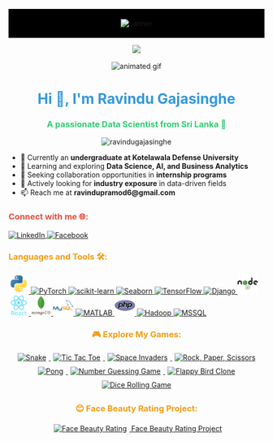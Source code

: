 <!-- Welcome banner with black background -->
<p align="center" style="background-color: black; padding: 20px;">
  <img src="https://via.placeholder.com/1000x150/000000/FFFFFF?text=Welcome+to+Ravindu+Gajasinghe's+Profile!" alt="banner">
</p>

<p align="center">
  <img src="https://readme-typing-svg.herokuapp.com?font=Courier&color=1AA3FF&size=25&lines=Data+Scientist;Python+Developer;Machine+Learning+Enthusiast;Always+Learning!" />
</p>

<p align="center">
  <img src="https://media.giphy.com/media/xT0xeJpnrWC4XWblEk/giphy.gif" alt="animated gif" width="500"/>
</p>

<h1 align="center" style="color:#3498db;">Hi 👋, I'm Ravindu Gajasinghe</h1>
<h3 align="center" style="color:#2ecc71;">A passionate Data Scientist from Sri Lanka 🚀</h3>

<!-- Profile views badge -->
<p align="center">
  <img src="https://komarev.com/ghpvc/?username=ravindugajasinghe&label=Profile%20views&color=ff69b4&style=flat" alt="ravindugajasinghe" />
</p>

<!-- Profile details with icons and emojis -->
<ul>
  <li>🔭 Currently an <strong>undergraduate at Kotelawala Defense University</strong></li>
  <li>🌱 Learning and exploring <strong>Data Science, AI, and Business Analytics</strong></li>
  <li>👯 Seeking collaboration opportunities in <strong>internship programs</strong></li>
  <li>💼 Actively looking for <strong>industry exposure</strong> in data-driven fields</li>
  <li>📫 Reach me at <strong>ravindupramod6@gmail.com</strong></li>
</ul>

<h3 align="left" style="color:#e74c3c;">Connect with me 🌐:</h3>
<p align="left">
  <a href="https://www.linkedin.com/in/ravindu-gajasinghe-ba5452237/" target="_blank">
    <img align="center" src="https://raw.githubusercontent.com/rahuldkjain/github-profile-readme-generator/master/src/images/icons/Social/linked-in-alt.svg" alt="LinkedIn" height="30" width="40" />
  </a>
  <a href="https://web.facebook.com/ravindu.pramod.796" target="_blank">
    <img align="center" src="https://raw.githubusercontent.com/rahuldkjain/github-profile-readme-generator/master/src/images/icons/Social/facebook.svg" alt="Facebook" height="30" width="40" />
  </a>
</p>

<h3 align="left" style="color:#f39c12;">Languages and Tools 🛠️:</h3>

<p align="left">
  <a href="https://www.python.org" target="_blank" rel="noreferrer">
    <img src="https://raw.githubusercontent.com/devicons/devicon/master/icons/python/python-original.svg" alt="Python" width="40" height="40"/>
  </a>
  <a href="https://pytorch.org/" target="_blank" rel="noreferrer">
    <img src="https://www.vectorlogo.zone/logos/pytorch/pytorch-icon.svg" alt="PyTorch" width="40" height="40"/>
  </a>
  <a href="https://scikit-learn.org/" target="_blank" rel="noreferrer">
    <img src="https://upload.wikimedia.org/wikipedia/commons/0/05/Scikit_learn_logo_small.svg" alt="scikit-learn" width="40" height="40"/>
  </a>
  <a href="https://seaborn.pydata.org/" target="_blank" rel="noreferrer">
    <img src="https://seaborn.pydata.org/_images/logo-mark-lightbg.svg" alt="Seaborn" width="40" height="40"/>
  </a>
  <a href="https://www.tensorflow.org" target="_blank" rel="noreferrer">
    <img src="https://www.vectorlogo.zone/logos/tensorflow/tensorflow-icon.svg" alt="TensorFlow" width="40" height="40"/>
  </a>
  <a href="https://www.djangoproject.com/" target="_blank" rel="noreferrer">
    <img src="https://cdn.worldvectorlogo.com/logos/django.svg" alt="Django" width="40" height="40"/>
  </a>
  <a href="https://nodejs.org" target="_blank" rel="noreferrer">
    <img src="https://raw.githubusercontent.com/devicons/devicon/master/icons/nodejs/nodejs-original-wordmark.svg" alt="Node.js" width="40" height="40"/>
  </a>
  <a href="https://reactjs.org/" target="_blank" rel="noreferrer">
    <img src="https://raw.githubusercontent.com/devicons/devicon/master/icons/react/react-original-wordmark.svg" alt="React.js" width="40" height="40"/>
  </a>
  <a href="https://www.mongodb.com/" target="_blank" rel="noreferrer">
    <img src="https://raw.githubusercontent.com/devicons/devicon/master/icons/mongodb/mongodb-original-wordmark.svg" alt="MongoDB" width="40" height="40"/>
  </a>
  <a href="https://www.mysql.com/" target="_blank" rel="noreferrer">
    <img src="https://raw.githubusercontent.com/devicons/devicon/master/icons/mysql/mysql-original-wordmark.svg" alt="MySQL" width="40" height="40"/>
  </a>
  <a href="https://www.mathworks.com/" target="_blank" rel="noreferrer">
    <img src="https://upload.wikimedia.org/wikipedia/commons/2/21/Matlab_Logo.png" alt="MATLAB" width="40" height="40"/>
  </a>
  <a href="https://www.php.net" target="_blank" rel="noreferrer">
    <img src="https://raw.githubusercontent.com/devicons/devicon/master/icons/php/php-original.svg" alt="PHP" width="40" height="40"/>
  </a>
  <a href="https://hadoop.apache.org/" target="_blank" rel="noreferrer">
    <img src="https://www.vectorlogo.zone/logos/apache_hadoop/apache_hadoop-icon.svg" alt="Hadoop" width="40" height="40"/>
  </a>
  <a href="https://www.microsoft.com/en-us/sql-server" target="_blank" rel="noreferrer">
    <img src="https://www.svgrepo.com/show/303229/microsoft-sql-server-logo.svg" alt="MSSQL" width="40" height="40"/>
  </a>
</p>

<h3 align="center" style="color:#f39c12;">🎮 Explore My Games:</h3>
<p align="center">

  <a href="https://github.com/Ravindupramod/GameHub-PythonEdition/blob/main/snake.py" target="_blank">
    <img src="https://img.icons8.com/color/50/000000/snake.png" alt="Snake" style="margin: 5px;" />
  </a> 

  <a href="https://github.com/Ravindupramod/GameHub-PythonEdition/blob/main/Tic-Tac-Toe.py" target="_blank">
    <img src="https://img.icons8.com/color/50/000000/tic-tac-toe.png" alt="Tic Tac Toe" style="margin: 5px;" />
  </a> 

  <a href="https://github.com/Ravindupramod/GameHub-PythonEdition/blob/main/Space%20Invaders.py" target="_blank">
    <img src="https://img.icons8.com/color/50/000000/space-invaders.png" alt="Space Invaders" style="margin: 5px;" />
  </a> 

  <a href="https://github.com/Ravindupramod/GameHub-PythonEdition/blob/main/Rock%2C%20Paper%2C%20Scissors%20(Console-based).py" target="_blank">
    <img src="https://img.icons8.com/color/50/000000/rock-paper-scissors.png" alt="Rock, Paper, Scissors" style="margin: 5px;" />
  </a> 

  <a href="https://github.com/Ravindupramod/GameHub-PythonEdition/blob/main/Pong.py" target="_blank">
    <img src="https://img.icons8.com/color/50/000000/pong.png" alt="Pong" style="margin: 5px;" />
  </a> 

  <a href="https://github.com/Ravindupramod/GameHub-PythonEdition/blob/main/Number%20Guessing%20Game.py" target="_blank">
    <img src="https://img.icons8.com/color/50/000000/guess-the-number.png" alt="Number Guessing Game" style="margin: 5px;" />
  </a> 

  <a href="https://github.com/Ravindupramod/GameHub-PythonEdition/blob/main/Flappy%20Bird%20Clone.py" target="_blank">
    <img src="https://img.icons8.com/color/50/000000/flappy-bird.png" alt="Flappy Bird Clone" style="margin: 5px;" />
  </a> 

  <a href="https://github.com/Ravindupramod/GameHub-PythonEdition/blob/main/Dice%20Rolling%20Game.py" target="_blank">
    <img src="https://img.icons8.com/color/50/000000/dice.png" alt="Dice Rolling Game" style="margin: 5px;" />
  </a> 

</p>


<h3 align="center" style="color:#f39c12;">😊 Face Beauty Rating Project:</h3>
<p align="center">
  <a href="https://github.com/Ravindupramod/Face_beauty_rating" target="_blank">
    <img src="https://img.icons8.com/emoji/48/000000/smiling-face.png" alt="Face Beauty Rating" style="margin: 5px;" />
    Face Beauty Rating Project
  </a>
</p>

